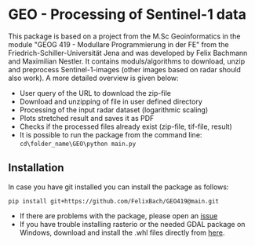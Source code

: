 # GEO - Processing of Sentinel-1 data
This package is based on a project from the M.Sc Geoinformatics in the module "GEOG 419 - Modullare Programmierung in der FE" from the Friedrich-Schiller-Universität Jena and was developed by Felix Bachmann and Maximilian Nestler.
It contains moduls/algorithms to download, unzip and preprocess Sentinel-1-images (other images based on radar should also work). A more detailed overview is given below:

- User query of the URL to download the zip-file
- Download and unzipping of file in user defined directory
- Processing of the input radar dataset (logarithmic scaling)
- Plots stretched result and saves it as PDF
- Checks if the processed files already exist (zip-file, tif-file, result)
- It is possible to run the package from the command line: ```cd\folder_name\GEO\python main.py```

## Installation 
In case you have git installed you can install the package as follows: 

  ```pip install git+https://github.com/FelixBach/GEO419@main.git```

- If there are problems with the package, please open an [issue](https://github.com/FelixBach/GEO419/issues)
- If you have trouble installing rasterio or the needed GDAL package on Windows, download and install the .whl files directly from [here](https://www.lfd.uci.edu/~gohlke/pythonlibs/).
